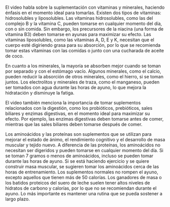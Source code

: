 El video habla sobre la suplementación con vitaminas y minerales, haciendo énfasis en el momento ideal para tomarlas. Existen dos tipos de vitaminas: hidrosolubles y liposolubles. Las vitaminas hidrosolubles, como las del complejo B y la vitamina C, pueden tomarse en cualquier momento del día, con o sin comida. Sin embargo, los precursores de la niacina (una forma de vitamina B3) deben tomarse en ayunas para maximizar su efecto. Las vitaminas liposolubles, como las vitaminas A, D, E y K, necesitan que el cuerpo esté digiriendo grasa para su absorción, por lo que se recomienda tomar estas vitaminas con las comidas o junto con una cucharada de aceite de coco.

En cuanto a los minerales, la mayoría se absorben mejor cuando se toman por separado y con el estómago vacío. Algunos minerales, como el calcio, pueden reducir la absorción de otros minerales, como el hierro, si se toman juntos. Los electrolitos y minerales de traza, como el manganeso, pueden ser tomados con agua durante las horas de ayuno, lo que mejora la hidratación y disminuye la fatiga.

El video también menciona la importancia de tomar suplementos relacionados con la digestión, como los probióticos, prebióticos, sales biliares y enzimas digestivas, en el momento ideal para maximizar su efecto. Por ejemplo, las enzimas digestivas deben tomarse antes de comer, mientras que las sales biliares deben tomarse después de comer.

Los aminoácidos y las proteínas son suplementos que se utilizan para mejorar el estado de ánimo, el rendimiento cognitivo y el desarrollo de masa muscular y tejido nuevo. A diferencia de las proteínas, los aminoácidos no necesitan ser digeridos y pueden tomarse en cualquier momento del día. Si se toman 7 gramos o menos de aminoácidos, incluso se pueden tomar durante las horas de ayuno. Si se está haciendo ejercicio y se quiere construir masa muscular, se sugieren tomar los aminoácidos cerca de las horas de entrenamiento. Los suplementos normales no rompen el ayuno, excepto aquellos que tienen más de 50 calorías. Los ganadores de masa o los batidos proteicos del suero de leche suelen tener altos niveles de hidratos de carbono y calorías, por lo que no se recomiendan durante el ayuno. Lo más importante es mantener una rutina que se pueda sostener a largo plazo.



